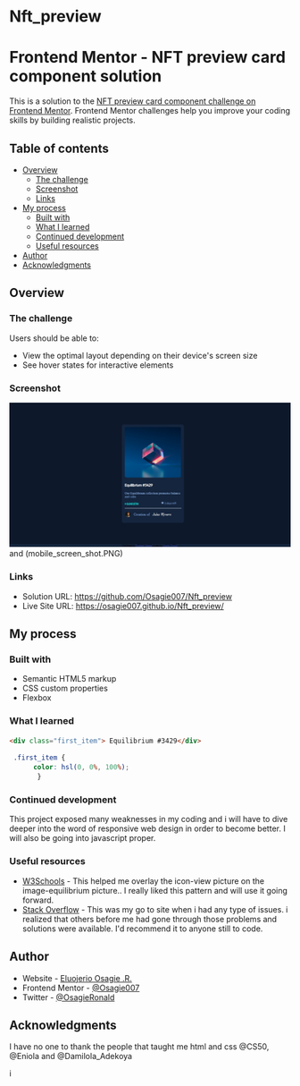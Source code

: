 # Nft_preview
# Frontend Mentor - NFT preview card component solution

This is a solution to the [NFT preview card component challenge on Frontend Mentor](https://www.frontendmentor.io/challenges/nft-preview-card-component-SbdUL_w0U). Frontend Mentor challenges help you improve your coding skills by building realistic projects. 

## Table of contents

- [Overview](#overview)
  - [The challenge](#the-challenge)
  - [Screenshot](#screenshot)
  - [Links](#links)
- [My process](#my-process)
  - [Built with](#built-with)
  - [What I learned](#what-i-learned)
  - [Continued development](#continued-development)
  - [Useful resources](#useful-resources)
- [Author](#author)
- [Acknowledgments](#acknowledgments)


## Overview

### The challenge

Users should be able to:

- View the optimal layout depending on their device's screen size
- See hover states for interactive elements

### Screenshot

![](screenshot.JPG) and (mobile_screen_shot.PNG)



### Links

- Solution URL: https://github.com/Osagie007/Nft_preview
- Live Site URL: https://osagie007.github.io/Nft_preview/

## My process

### Built with

- Semantic HTML5 markup
- CSS custom properties
- Flexbox

### What I learned


```html
<div class="first_item"> Equilibrium #3429</div>
```
```css
 .first_item {
      color: hsl(0, 0%, 100%);
       }
```
### Continued development

This project exposed many weaknesses in my coding and i will have to dive deeper into the word of responsive web design in order to become better. I will also be going into javascript proper.

### Useful resources

- [W3Schools](https://www.w3schools.com/howto/howto_css_image_overlay.asp) - This helped me overlay the icon-view picture on the image-equilibrium picture.. I really liked this pattern and will use it going forward.
- [Stack Overflow](https://www.StackOverflow.com) - This was my go to site when i had any type of issues. i realized that others before me had gone through those problems and solutions were available. I'd recommend it to anyone still to code.

## Author

- Website - [Eluojerio Osagie .R.](https://github/Osagie007.com)
- Frontend Mentor - [@Osagie007](https://www.frontendmentor.io/profile/Osagie007)
- Twitter - [@OsagieRonald](https://www.twitter.com/OsagieRonald)

## Acknowledgments
 I have no one to thank the people that taught me html and css @CS50, @Eniola and @Damilola_Adekoya

i
